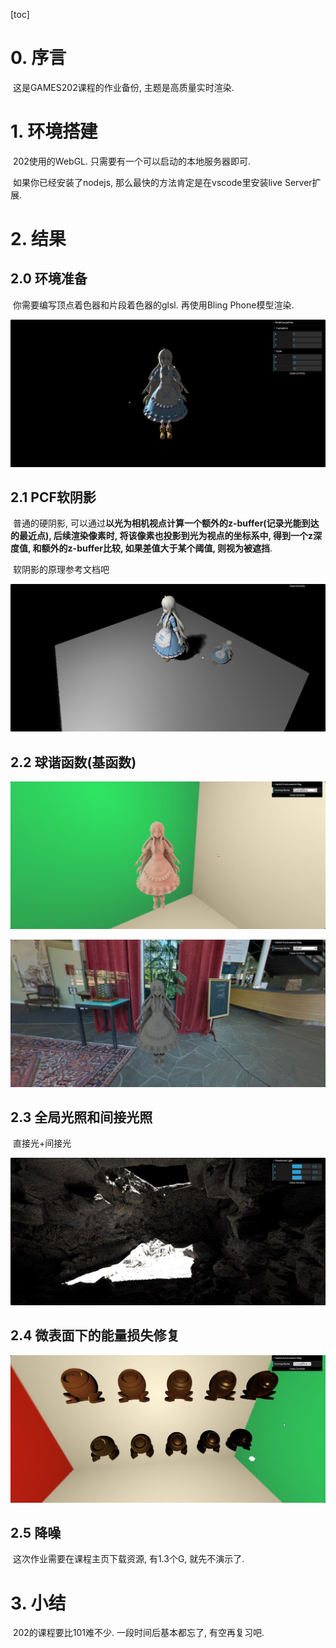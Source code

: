 [toc]
# 0. 序言

​	这是GAMES202课程的作业备份, 主题是高质量实时渲染.

# 1. 环境搭建

​	202使用的WebGL. 只需要有一个可以启动的本地服务器即可.

​	如果你已经安装了nodejs, 那么最快的方法肯定是在vscode里安装live Server扩展.

# 2. 结果

## 2.0 环境准备

​	你需要编写顶点着色器和片段着色器的glsl. 再使用Bling Phone模型渲染.

![](images/01env.png)

## 2.1 PCF软阴影

​	普通的硬阴影, 可以通过**以光为相机视点计算一个额外的z-buffer(记录光能到达的最近点), 后续渲染像素时, 将该像素也投影到光为视点的坐标系中, 得到一个z深度值, 和额外的z-buffer比较, 如果差值大于某个阈值, 则视为被遮挡**.

​	软阴影的原理参考文档吧

![](images/02soft_shadow.png)

## 2.2 球谐函数(基函数)

![](images/03boll_fn.png)

![](images/03boll_fn2.jpg)

## 2.3 全局光照和间接光照

​	直接光+间接光

![](images/04light.jpg)

## 2.4 微表面下的能量损失修复

![](images/05light_loss.png)

## 2.5 降噪

​	这次作业需要在课程主页下载资源, 有1.3个G, 就先不演示了.

# 3. 小结

​	202的课程要比101难不少. 一段时间后基本都忘了, 有空再复习吧.

